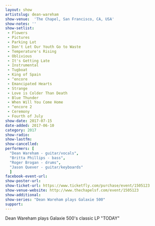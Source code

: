 ```yaml
---
layout: show
artistslug: dean-wareham
show-venue:  'The Chapel, San Francisco, CA, USA'
show-notes: ''
show-setlist: 
 - Flowers
 - Pictures
 - Parking Lot
 - Don't Let Our Youth Go to Waste
 - Temperature's Rising
 - Oblivious
 - It's Getting Late
 - Instrumental
 - Tugboat
 - King of Spain
 - ^encore
 - Emancipated Hearts
 - Strange
 - Love is Colder Than Death
 - Blue Thunder
 - When Will You Come Home
 - ^encore 2
 - Ceremony
 - Fourth of July
show-date: 2017-07-15
date-added: 2017-06-10
category: 2017
show-radio: 
show-lastfm: 
show-cancelled: 
performers: [
  "Dean Wareham - guitar/vocals",
  "Britta Phillips - bass",
  "Roger Brogan - drums",
  "Jason Quever - guitar/keyboards"
  ]
facebook-event-url: 
show-poster-url: 
show-ticket-url: https://www.ticketfly.com/purchase/event/1505123
show-venue-website: http://www.thechapelsf.com/event/1505123
show-additional: 
show-series: "Dean Wareham plays Galaxie 500"
support:
---
```

Dean Wareham plays Galaxie 500's classic LP "TODAY"